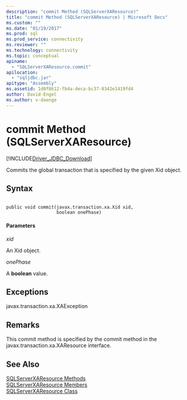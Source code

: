 ```yaml
---
description: "commit Method (SQLServerXAResource)"
title: "commit Method (SQLServerXAResource) | Microsoft Docs"
ms.custom: ""
ms.date: "01/19/2017"
ms.prod: sql
ms.prod_service: connectivity
ms.reviewer: ""
ms.technology: connectivity
ms.topic: conceptual
apiname: 
  - "SQLServerXAResource.commit"
apilocation: 
  - "sqljdbc.jar"
apitype: "Assembly"
ms.assetid: 1d0f8612-fb4a-4eca-bc37-8342e1419fd4
author: David-Engel
ms.author: v-daenge
---
```

# commit Method (SQLServerXAResource)
[!INCLUDE[Driver_JDBC_Download](../../../includes/driver_jdbc_download.md)]

  Commits the global transaction that is specified by the given Xid object.  
  
## Syntax  
  
```  
  
public void commit(javax.transaction.xa.Xid xid,  
                   boolean onePhase)  
```  
  
#### Parameters  
 *xid*  
  
 An Xid object.  
  
 *onePhase*  
  
 A **boolean** value.  
  
## Exceptions  
 javax.transaction.xa.XAException  
  
## Remarks  
 This commit method is specified by the commit method in the javax.transaction.xa.XAResource interface.  
  
## See Also  
 [SQLServerXAResource Methods](../../../connect/jdbc/reference/sqlserverxaresource-methods.md)   
 [SQLServerXAResource Members](../../../connect/jdbc/reference/sqlserverxaresource-members.md)   
 [SQLServerXAResource Class](../../../connect/jdbc/reference/sqlserverxaresource-class.md)  
  
  
